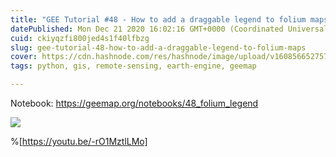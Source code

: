 ```yaml
---
title: "GEE Tutorial #48 - How to add a draggable legend to folium maps"
datePublished: Mon Dec 21 2020 16:02:16 GMT+0000 (Coordinated Universal Time)
cuid: ckiyqzfi800jed4s1f40lfbzg
slug: gee-tutorial-48-how-to-add-a-draggable-legend-to-folium-maps
cover: https://cdn.hashnode.com/res/hashnode/image/upload/v1608566527570/N-zmlxnuw.png
tags: python, gis, remote-sensing, earth-engine, geemap

---
```


Notebook: https://geemap.org/notebooks/48_folium_legend

![](https://i.imgur.com/i2Bye9X.gif)

%[https://youtu.be/-rO1MztlLMo]
